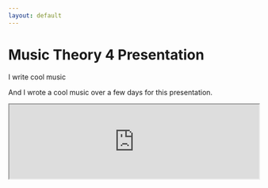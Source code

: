 ```yaml
---
layout: default
---
```


<!-- Latest compiled and minified JavaScript -->
<script src="https://maxcdn.bootstrapcdn.com/bootstrap/3.3.7/js/bootstrap.min.js" integrity="sha384-Tc5IQib027qvyjSMfHjOMaLkfuWVxZxUPnCJA7l2mCWNIpG9mGCD8wGNIcPD7Txa" crossorigin="anonymous"></script>

# Music Theory 4 Presentation

I write cool music

And I wrote a cool music over a few days for this presentation.

<div class="embed-responsive embed-responsive-16by9">
  <iframe class="embed-responsive-item"
    src="https://docs.google.com/file/d/0B8aGkJVsdqiJamVpUnJ1TDlFbFU/preview" width="100%" padding-bottom="100%"></iframe>
</div>
